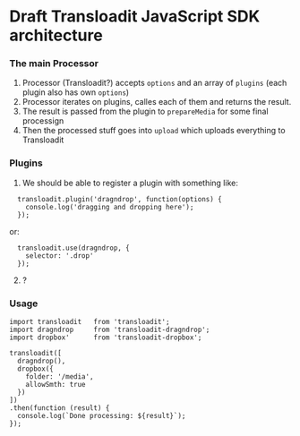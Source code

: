 # Draft Transloadit JavaScript SDK architecture

### The main Processor
1. Processor (Transloadit?) accepts ```options``` and an array of ```plugins``` (each plugin also has own ```options```)
2. Processor iterates on plugins, calles each of them and returns the result.
3. The result is passed from the plugin to ```prepareMedia``` for some final processign
4. Then the processed stuff goes into ```upload``` which uploads everything to Transloadit

### Plugins
1. We should be able to register a plugin with something like:
```
  transloadit.plugin('dragndrop', function(options) {
    console.log('dragging and dropping here');
  });
```
or:
```
  transloadit.use(dragndrop, {
    selector: '.drop'
  });
```
2. ?

### Usage
```
import transloadit   from 'transloadit';
import dragndrop     from 'transloadit-dragndrop';
import dropbox'      from 'transloadit-dropbox';

transloadit([
  dragndrop(),
  dropbox({
    folder: '/media',
    allowSmth: true
  })
])
.then(function (result) {
  console.log(`Done processing: ${result}`);
});
```
